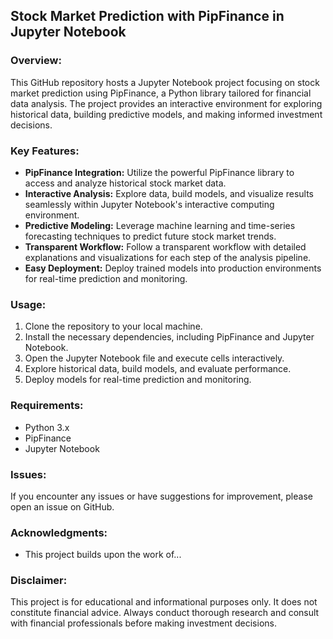 ## Stock Market Prediction with PipFinance in Jupyter Notebook

### Overview:
This GitHub repository hosts a Jupyter Notebook project focusing on stock market prediction using PipFinance, a Python library tailored for financial data analysis. The project provides an interactive environment for exploring historical data, building predictive models, and making informed investment decisions.

### Key Features:
- **PipFinance Integration:** Utilize the powerful PipFinance library to access and analyze historical stock market data.
- **Interactive Analysis:** Explore data, build models, and visualize results seamlessly within Jupyter Notebook's interactive computing environment.
- **Predictive Modeling:** Leverage machine learning and time-series forecasting techniques to predict future stock market trends.
- **Transparent Workflow:** Follow a transparent workflow with detailed explanations and visualizations for each step of the analysis pipeline.
- **Easy Deployment:** Deploy trained models into production environments for real-time prediction and monitoring.

### Usage:
1. Clone the repository to your local machine.
2. Install the necessary dependencies, including PipFinance and Jupyter Notebook.
3. Open the Jupyter Notebook file and execute cells interactively.
4. Explore historical data, build models, and evaluate performance.
5. Deploy models for real-time prediction and monitoring.

### Requirements:
- Python 3.x
- PipFinance
- Jupyter Notebook

### Issues:
If you encounter any issues or have suggestions for improvement, please open an issue on GitHub.

### Acknowledgments:
- This project builds upon the work of...

### Disclaimer:
This project is for educational and informational purposes only. It does not constitute financial advice. Always conduct thorough research and consult with financial professionals before making investment decisions.
